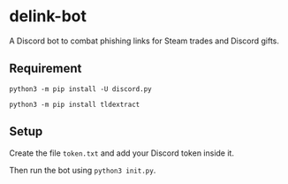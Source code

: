 # delink-bot
A Discord bot to combat phishing links for Steam trades and Discord gifts.

## Requirement
`python3 -m pip install -U discord.py`

`python3 -m pip install tldextract`

## Setup
Create the file `token.txt` and add your Discord token inside it.

Then run the bot using `python3 init.py`.

